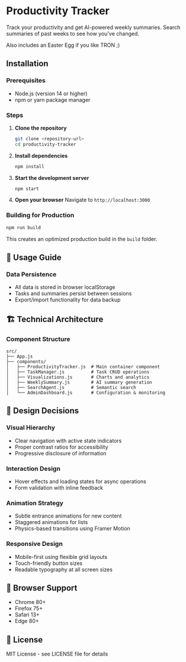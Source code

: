 # Productivity Tracker

Track your productivity and get AI-powered weekly summaries. Search summaries of past weeks to see how you've changed.

Also includes an Easter Egg if you like TRON ;)

## Installation

### Prerequisites
- Node.js (version 14 or higher)
- npm or yarn package manager

### Steps

1. **Clone the repository**
   ```bash
   git clone <repository-url>
   cd productivity-tracker
   ```

2. **Install dependencies**
   ```bash
   npm install
   ```

3. **Start the development server**
   ```bash
   npm start
   ```

4. **Open your browser**
   Navigate to `http://localhost:3000`

### Building for Production

```bash
npm run build
```

This creates an optimized production build in the `build` folder.

## 🎯 Usage Guide

### Data Persistence
- All data is stored in browser localStorage
- Tasks and summaries persist between sessions
- Export/import functionality for data backup

## 🏗️ Technical Architecture

### Component Structure
```
src/
├── App.js
├── components/
│   ├── ProductivityTracker.js  # Main container component
│   ├── TaskManager.js          # Task CRUD operations
│   ├── Visualizations.js       # Charts and analytics
│   ├── WeeklySummary.js        # AI summary generation
│   ├── SearchAgent.js          # Semantic search
│   └── AdminDashboard.js       # Configuration & monitoring
```

## 🎨 Design Decisions

### Visual Hierarchy
- Clear navigation with active state indicators
- Proper contrast ratios for accessibility
- Progressive disclosure of information

### Interaction Design
- Hover effects and loading states for async operations
- Form validation with inline feedback

### Animation Strategy
- Subtle entrance animations for new content
- Staggered animations for lists
- Physics-based transitions using Framer Motion

### Responsive Design
- Mobile-first using flexible grid layouts
- Touch-friendly button sizes
- Readable typography at all screen sizes


## 📱 Browser Support

- Chrome 80+
- Firefox 75+
- Safari 13+
- Edge 80+


## 📄 License

MIT License - see LICENSE file for details
